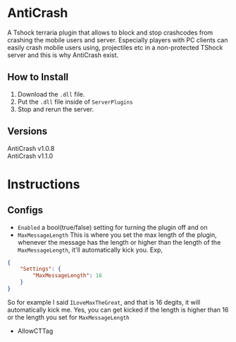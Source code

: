 # AntiCrash
A Tshock terraria plugin that allows to block and stop crashcodes from crashing the mobile users and server. Especially players with PC clients can easily crash mobile users using, projectiles etc in a non-protected TShock server and this is why AntiCrash exist.

## How to Install
1. Download the `.dll` file.
2. Put the `.dll` file inside of `ServerPlugins`
3. Stop and rerun the server.

## Versions
AntiCrash v1.0.8     
AntiCrash v1.1.0

# Instructions
## Configs
- `Enabled` a bool(true/false) setting for turning the plugin off and on
- `MaxMessageLength` This is where you set the max length of the plugin, whenever the message has the length or higher than the length of the `MaxMessageLength`, it'll automatically kick you. Exp,
```json
{
    "Settings": {
        "MaxMessageLength": 16
    }
}
```
So for example I said `ILoveMaxTheGreat`, and that is 16 degits, it will automatically kick me. Yes, you can get kicked if the length is higher than 16 or the length you set for `MaxMessageLength`
- AllowCTTag




